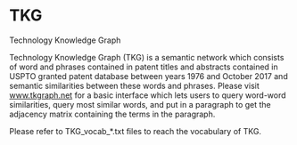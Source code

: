 # TKG
Technology Knowledge Graph

Technology Knowledge Graph (TKG) is a semantic network which consists of word and phrases contained in patent titles and abstracts contained in USPTO granted patent database between years 1976 and October 2017 and semantic similarities between these words and phrases. Please visit www.tkgraph.net for a basic interface which lets users to query word-word similarities, query most similar words, and put in a paragraph to get the adjacency matrix containing the terms in the paragraph.

Please refer to TKG_vocab_*.txt files to reach the vocabulary of TKG.
